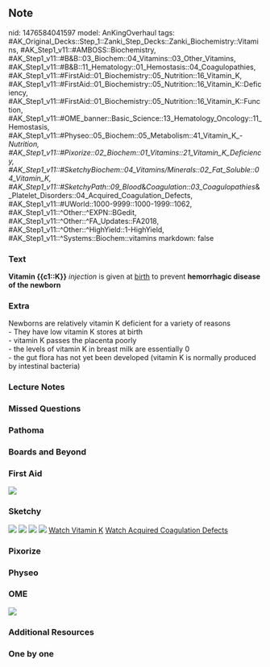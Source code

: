 ## Note
nid: 1476584041597
model: AnKingOverhaul
tags: #AK_Original_Decks::Step_1::Zanki_Step_Decks::Zanki_Biochemistry::Vitamins, #AK_Step1_v11::#AMBOSS::Biochemistry, #AK_Step1_v11::#B&B::03_Biochem::04_Vitamins::03_Other_Vitamins, #AK_Step1_v11::#B&B::11_Hematology::01_Hemostasis::04_Coagulopathies, #AK_Step1_v11::#FirstAid::01_Biochemistry::05_Nutrition::16_Vitamin_K, #AK_Step1_v11::#FirstAid::01_Biochemistry::05_Nutrition::16_Vitamin_K::Deficiency, #AK_Step1_v11::#FirstAid::01_Biochemistry::05_Nutrition::16_Vitamin_K::Function, #AK_Step1_v11::#OME_banner::Basic_Science::13_Hematology_Oncology::11_Hemostasis, #AK_Step1_v11::#Physeo::05_Biochem::05_Metabolism::41_Vitamin_K_-_Nutrition, #AK_Step1_v11::#Pixorize::02_Biochem::01_Vitamins::21_Vitamin_K_Deficiency, #AK_Step1_v11::#SketchyBiochem::04_Vitamins/Minerals::02_Fat_Soluble::04_Vitamin_K, #AK_Step1_v11::#SketchyPath::09_Blood_&_Coagulation::03_Coagulopathies_&_Platelet_Disorders::04_Acquired_Coagulation_Defects, #AK_Step1_v11::#UWorld::1000-9999::1000-1999::1062, #AK_Step1_v11::^Other::^EXPN::BGedit, #AK_Step1_v11::^Other::^FA_Updates::FA2018, #AK_Step1_v11::^Other::^HighYield::1-HighYield, #AK_Step1_v11::^Systems::Biochem::vitamins
markdown: false

### Text
<div>
  <div>
    <div>
      <b>Vitamin {{c1::K}}</b> <i>injection</i> is given at
      <u>birth</u> to prevent <b>hemorrhagic disease of the
      newborn</b>
    </div>
  </div>
</div>

### Extra
<div>
  Newborns are relatively vitamin K deficient for a variety of
  reasons
</div>
<div>
  - They have low vitamin K stores at birth
</div>
<div>
  - vitamin K passes the placenta poorly
</div>
<div>
  - the levels of vitamin K in breast milk are essentially 0
</div>
<div>
  - the gut flora has not yet been developed (vitamin K is normally
  produced by intestinal bacteria)
</div>

### Lecture Notes


### Missed Questions


### Pathoma


### Boards and Beyond


### First Aid
<img src="tmpfcGiDW.png">

### Sketchy
<img src="K%20newborn%20bleed_1566160514431.jpg" class="resizer">
<img src=
"Zoverall%20picture-a5aee97ca170fef321b9675d0a676821e55736ad_1566160514431.JPG"
class="resizer"> <img src=
"Screen%20Shot%202021-02-01%20at%2009.27.24.jpg"> <img src=
"Screen%20Shot%202021-02-01%20at%2009.27.43.jpg"> <a href=
"https://dashboard.sketchy.com/study/medical/courses/medical-biochemistry/units/medical-biochemistry-vitamins-minerals/videos/medical-biochemistry-vitamins-and-minerals-fat-soluble-vitamins-vitamin-k?utm_source=anki&utm_medium=partnership&utm_campaign=february_update&utm_content=medical">
Watch Vitamin K</a> <a href=
"https://dashboard.sketchy.com/study/medical/courses/medical-biochemistry/units/medical-biochemistry-vitamins-minerals/videos/medical-biochemistry-vitamins-and-minerals-fat-soluble-vitamins-vitamin-k?utm_source=anki&utm_medium=partnership&utm_campaign=february_update&utm_content=medical">
Watch Acquired Coagulation Defects</a>

### Pixorize


### Physeo


### OME
<div class="ome-widget">
  <a href=
  "https://onlinemeded.org/spa/heme-onc/hemostasis/acquire?ref=anki">
  <img src="_OME_AnkiFlashcards_Lesson_1.png"></a>
</div>

### Additional Resources


### One by one

